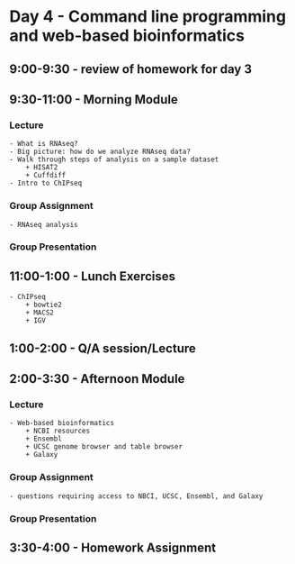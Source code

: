Day 4 - Command line programming and web-based bioinformatics
=============================================================

## 9:00-9:30 - review of homework for day 3
    
## 9:30-11:00 - Morning Module

### Lecture
    - What is RNAseq?
    - Big picture: how do we analyze RNAseq data?
    - Walk through steps of analysis on a sample dataset
        + HISAT2
        + Cuffdiff
    - Intro to ChIPseq

### Group Assignment
    - RNAseq analysis

### Group Presentation

## 11:00-1:00 - Lunch Exercises
    - ChIPseq
        + bowtie2
        + MACS2
        + IGV

## 1:00-2:00 - Q/A session/Lecture

## 2:00-3:30 - Afternoon Module

### Lecture
    - Web-based bioinformatics
        + NCBI resources
        + Ensembl
        + UCSC genome browser and table browser
        + Galaxy

### Group Assignment
    - questions requiring access to NBCI, UCSC, Ensembl, and Galaxy
### Group Presentation
    
## 3:30-4:00 - Homework Assignment
